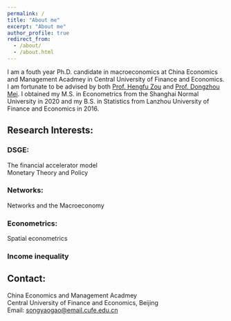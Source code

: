 ```yaml
---
permalink: /
title: "About me"
excerpt: "About me"
author_profile: true
redirect_from: 
  - /about/
  - /about.html
---
```


I am a fouth year Ph.D. candidate in macroeconomics at China Economics and Management Acadmey in Central University of Finance and Economics. I am fortunate to be advised by both [Prof. Hengfu Zou](https://ideas.repec.org/e/pzo17.html) and [Prof. Dongzhou Mei](http://site.cufe.edu.cn/szdw/zzjs/58491.htm). I obtained my M.S. in Econometrics from the Shanghai Normal University in 2020 and my B.S. in Statistics from Lanzhou University of Finance and Economics in 2016.

## Research Interests:
### DSGE:
The financial accelerator model
<br>Monetary Theory and Policy

### Networks:
Networks and the Macroeconomy

### Econometrics:
Spatial econometrics

### Income inequality


## Contact:
China Economics and Management Acadmey
<br> Central University of Finance and Economics, Beijing
<br> Email: songyaogao@email.cufe.edu.cn

